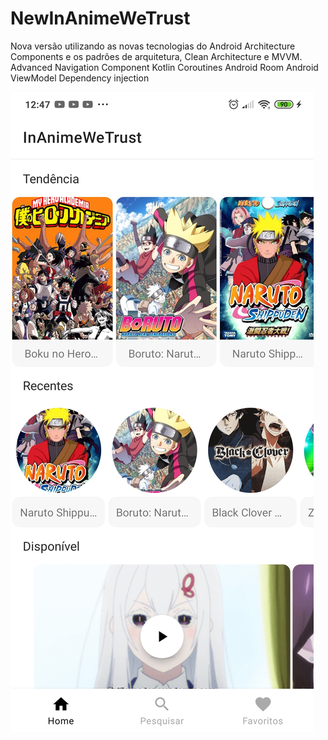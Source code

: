 # NewInAnimeWeTrust
Nova versão utilizando as novas tecnologias do Android Architecture Components e os padrões de arquitetura, Clean Architecture e MVVM.
Advanced Navigation Component
Kotlin Coroutines
Android Room
Android ViewModel
Dependency injection


![alt text](https://github.com/20202899/NewInAnimeWeTrust/blob/master/imgs/Screenshot_2020-07-29-12-47-03-770_com.carlos.silva.inanimewetrust.jpg?raw=true&200x)
